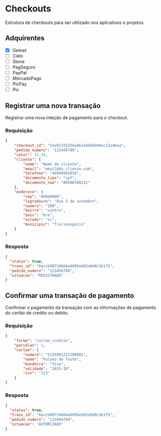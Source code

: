 # Checkouts

Estrutura de checkouts para ser utilizado nos aplicativos e projetos.

## Adquirentes

 - [x] Getnet
 - [ ] Cielo
 - [ ] Stone
 - [ ] PagSeguro
 - [ ] PayPal
 - [ ] MercadoPago
 - [ ] PicPay
 - [ ] Pix

## Registrar uma nova transação

<api method="post" uri="/checkouts/transacoes" />

Registrar uma nova inteção de pagamento para o checkout.

### Requisição

```json
{
	"checkout_id": "5ea91155d36a4b2a84dbb96ec12a46ea",
	"pedido_numero": "123456789",
	"valor": 12.34,
	"cliente": {
		"nome": "Nome do cliente",
		"email": "email@do_cliente.com",
		"telefone": "48999991010",
		"documento_tipo": "cpf",
		"documento_num": "00500100232"
	},
	"endereco": {
		"cep": "88040000",
		"logradouro": "Rua 2 de setembro",
		"numero": "100",
		"bairro": "centro",
		"pais": "bra",
		"estado": "sc",
		"municipio": "florianopolis"
	}
}
```

### Resposta

```json
{
  "status": true,
  "trans_id": "6accb00734664e6995eb92e9d8c561f5",
  "pedido_numero": "123456789",
  "situacao": "REGISTRADO"
}
```

## Confirmar uma transação de pagamento

<api method="post" uri="/checkouts/transacoes/{trans_id}/confirmar" />

Confirmar o pagamento da transação com as informações de pagamento do cartão de credito ou debito.

### Requisição

```json
{
	"forma": "cartao_credito",
	"parcelas": 1,
	"cartao": {
		"numero": "5155901222280001",
		"nome": "Fulano de Teste",
		"bandeira": "Visa",
		"validade": "2025-10",
		"cvv": "123"
	}
}
```

### Resposta

```json
{
  "status": true,
  "trans_id": "6accb00734664e6995eb92e9d8c561f5",
  "pedido_numero": "123456789",
  "situacao": "AUTORIZADO"
}
```